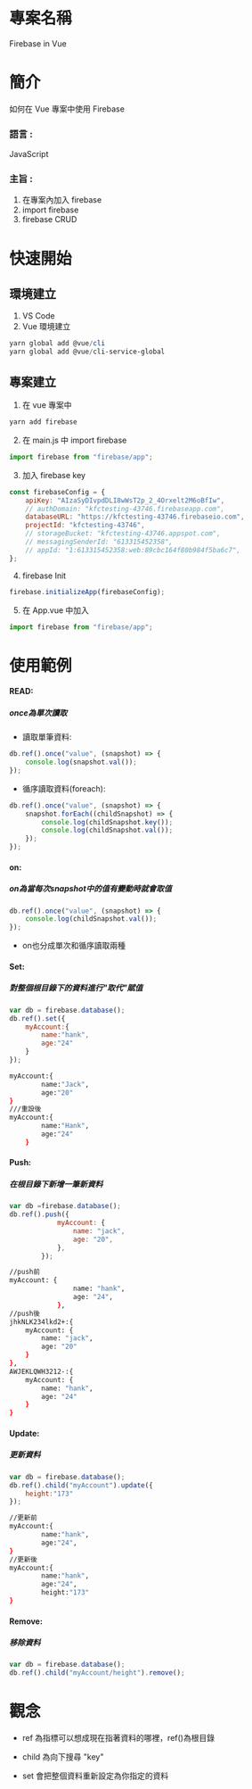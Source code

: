 # 專案名稱

Firebase in Vue

# 簡介

如何在 Vue 專案中使用 Firebase

### 語言 : 

JavaScript

### 主旨 :

1. 在專案內加入 firebase
2. import firebase
3. firebase CRUD

# 快速開始

## 環境建立

1. VS Code
2. Vue 環境建立

```powershell
yarn global add @vue/cli
yarn global add @vue/cli-service-global
```

## 專案建立

1. 在 vue 專案中

```powershell
yarn add firebase
```

2. 在 main.js 中 import firebase

```javascript
import firebase from "firebase/app";
```

3. 加入 firebase key

```javascript
const firebaseConfig = {
    apiKey: "AIzaSyDIvpdDLI8wWsT2p_2_4Orxelt2M6oBfIw",
    // authDomain: "kfctesting-43746.firebaseapp.com",
    databaseURL: "https://kfctesting-43746.firebaseio.com",
    projectId: "kfctesting-43746",
    // storageBucket: "kfctesting-43746.appspot.com",
    // messagingSenderId: "613315452358",
    // appId: "1:613315452358:web:89cbc164f80b984f5ba6c7",
};
```

4. firebase Init

```javascript
firebase.initializeApp(firebaseConfig);
```

5. 在 App.vue 中加入

```javascript
import firebase from "firebase/app";
```

# 使用範例   

#### READ:

##### once為單次讀取

- 讀取單筆資料: 

```javascript
db.ref().once("value", (snapshot) => {                         
    console.log(snapshot.val());            
});
```

- 循序讀取資料(foreach): 

```javascript
db.ref().once("value", (snapshot) => {
    snapshot.forEach((childSnapshot) => {               
        console.log(childSnapshot.key());
        console.log(childSnapshot.val());
    });
});
```

#### on:

##### on為當每次snapshot中的值有變動時就會取值

```javascript
db.ref().once("value", (snapshot) => {            
    console.log(childSnapshot.val());           
});
```

- on也分成單次和循序讀取兩種



#### Set:

##### 對整個根目錄下的資料進行"取代"賦值

```javascript
var db = firebase.database();
db.ref().set({    
  	myAccount:{
        name:"hank",
        age:"24"
    } 
});
```

```bash
myAccount:{
		name:"Jack",
		age:"20"
}
///重設後
myAccount:{
        name:"Hank",
        age:"24"
    } 
```

#### Push:

##### 在根目錄下新增一筆新資料

```javascript
var db =firebase.database();
db.ref().push({
            myAccount: {
                name: "jack",
                age: "20",
            },
        });
```

```bash
//push前
myAccount: {
                name: "hank",
                age: "24",
            },
//push後
jhkNLK234lkd2+:{
	myAccount: {
        name: "jack",
        age: "20"
    }
},
AWJEKLQWH3212-:{
    myAccount: {
        name: "hank",
        age: "24"
    }	
}

```

#### Update:

##### 更新資料

```javascript
var db = firebase.database();
db.ref().child("myAccount").update({
    height:"173"
});
```

```bash
//更新前
myAccount:{
		name:"hank",
		age:"24",		
}
//更新後
myAccount:{
		name:"hank",
		age:"24",
		height:"173"
}
```

#### Remove:

##### 移除資料

```javascript
var db = firebase.database();
db.ref().child("myAccount/height").remove();
```

# 觀念

- ref 為指標可以想成現在指著資料的哪裡，ref()為根目錄

- child 為向下搜尋 "key" 

- set 會把整個資料重新設定為你指定的資料